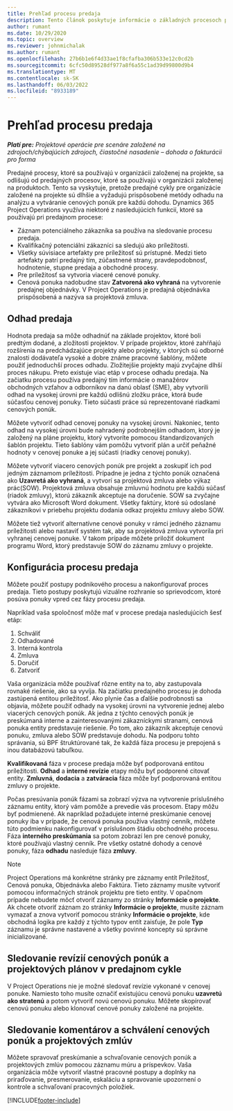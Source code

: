 ```yaml
---
title: Prehľad procesu predaja
description: Tento článok poskytuje informácie o základných procesoch predaja.
author: rumant
ms.date: 10/29/2020
ms.topic: overview
ms.reviewer: johnmichalak
ms.author: rumant
ms.openlocfilehash: 27b6b1e6f4d33ae1f8cfafba306b533e12c0cd2b
ms.sourcegitcommit: 6cfc50d89528df977a8f6a55c1ad39d99800d9b4
ms.translationtype: MT
ms.contentlocale: sk-SK
ms.lasthandoff: 06/03/2022
ms.locfileid: "8933189"
---
```

# <a name="sales-process-overview"></a>Prehľad procesu predaja

_**Platí pre:** Projektové operácie pre scenáre založené na zdrojoch/chýbajúcich zdrojoch, čiastočné nasadenie – dohoda o fakturácii pro forma_

Predajné procesy, ktoré sa používajú v organizácii založenej na projekte, sa odlišujú od predajných procesov, ktoré sa používajú v organizácii založenej na produktoch. Tento sa vyskytuje, pretože predajné cykly pre organizácie založené na projekte sú dlhšie a vyžadujú prispôsobené metódy odhadu na analýzu a vytváranie cenových ponúk pre každú dohodu. Dynamics 365 Project Operations využíva niektoré z nasledujúcich funkcií, ktoré sa používajú pri predajnom procese:

- Záznam potenciálneho zákazníka sa používa na sledovanie procesu predaja.
- Kvalifikačný potenciálni zákazníci sa sledujú ako príležitosti.
- Všetky súvisiace artefakty pre príležitosť sú prístupné. Medzi tieto artefakty patrí predajný tím, zúčastnené strany, pravdepodobnosť, hodnotenie, stupne predaja a obchodné procesy.
- Pre príležitosť sa vytvoria viaceré cenové ponuky.
- Cenová ponuka nadobudne stav **Zatvorená ako vyhraná** na vytvorenie predajnej objednávky. V Project Operations je predajná objednávka prispôsobená a nazýva sa projektová zmluva.

## <a name="estimate-a-sale"></a>Odhad predaja
Hodnota predaja sa môže odhadnúť na základe projektov, ktoré boli predtým dodané, a zložitosti projektov. V prípade projektov, ktoré zahŕňajú rozšírenia na predchádzajúce projekty alebo projekty, v ktorých sú odborné znalosti dodávateľa vysoké a dobre známe pracovné šablóny, môžete použiť jednoduchší proces odhadu. Zložitejšie projekty majú zvyčajne dlhší proces nákupu. Preto existuje viac etáp v procese odhadu predaja. Na začiatku procesu používa predajný tím informácie o manažérov obchodných vzťahov a odborníkov na danú oblasť (SME), aby vytvorili odhad na vysokej úrovni pre každú odlišnú zložku práce, ktorá bude súčasťou cenovej ponuky. Tieto súčasti práce sú reprezentované riadkami cenových ponúk. 

Môžete vytvoriť odhad cenovej ponuky na vysokej úrovni. Nakoniec, tento odhad na vysokej úrovni bude nahradený podrobnejším odhadom, ktorý je založený na pláne projektu, ktorý vytvoríte pomocou štandardizovaných šablón projektu. Tieto šablóny vám pomôžu vytvoriť plán a určiť peňažné hodnoty v cenovej ponuke a jej súčasti (riadky cenovej ponuky). 

Môžete vytvoriť viacero cenových ponúk pre projekt a zoskupiť ich pod jedným záznamom príležitosti. Prípadne je jedna z týchto ponúk označená ako **Uzavretá ako vyhraná**, a vytvorí sa projektová zmluva alebo výkaz prác(SOW). Projektová zmluva obsahuje zmluvnú hodnotu pre každú súčasť (riadok zmluvy), ktorú zákazník akceptuje na doručenie. SOW sa zvyčajne vytvára ako Microsoft Word dokument. Všetky faktúry, ktoré sú odoslané zákazníkovi v priebehu projektu dodania odkaz projektu zmluvy alebo SOW.

Môžete tiež vytvoriť alternatívne cenové ponuky v rámci jedného záznamu príležitosti alebo nastaviť systém tak, aby sa projektová zmluva vytvorila pri vyhranej cenovej ponuke. V takom prípade môžete priložiť dokument programu Word, ktorý predstavuje SOW do záznamu zmluvy o projekte.

## <a name="configure-the-sales-process"></a>Konfigurácia procesu predaja
Môžete použiť postupy podnikového procesu a nakonfigurovať proces predaja. Tieto postupy poskytujú vizuálne rozhranie so sprievodcom, ktoré posúva ponuky vpred cez fázy procesu predaja.

Napríklad vaša spoločnosť môže mať v procese predaja nasledujúcich šesť etáp:

1. Schváliť
2. Odhadované
3. Interná kontrola
4. Zmluva
5. Doručiť
6. Zatvoriť
 
Vaša organizácia môže používať rôzne entity na to, aby zastupovala rovnaké riešenie, ako sa vyvíja. Na začiatku predajného procesu je dohoda zastúpená entitou príležitosť. Ako plynie čas a ďalšie podrobnosti sa objavia, môžete použiť odhady na vysokej úrovni na vytvorenie jednej alebo viacerých cenových ponúk. Ak jedna z týchto cenových ponúk je preskúmaná interne a zainteresovanými zákazníckymi stranami, cenová ponuka entity predstavuje riešenie. Po tom, ako zákazník akceptuje cenovú ponuku, zmluva alebo SOW predstavuje dohodu. Na podporu tohto správania, sú BPF štruktúrované tak, že každá fáza procesu je prepojená s inou databázovú tabuľkou.

**Kvalifikovaná** fáza v procese predaja môže byť podporovaná entitou príležitosti. **Odhad** a **interné revízie** etapy môžu byť podporené citovať entity. **Zmluvná**, **dodacia** a **zatváracia** fáza môže byť podporovaná entitou zmluvy o projekte.

Počas presúvania ponúk fázami sa zobrazí výzva na vytvorenie príslušného záznamu entity, ktorý vám pomôže a prevedie vás procesom. Etapy môžu byť podmienené. Ak napríklad požadujete interné preskúmanie cenovej ponuky iba v prípade, že cenová ponuka používa vlastný cenník, môžete túto podmienku nakonfigurovať v príslušnom štádiu obchodného procesu. Fáza **interného preskúmania** sa potom zobrazí len pre cenové ponuky, ktoré používajú vlastný cenník. Pre všetky ostatné dohody a cenové ponuky, fáza **odhadu** nasleduje fáza **zmluvy**.

> [!NOTE]
> Project Operations má konkrétne stránky pre záznamy entít Príležitosť, Cenová ponuka, Objednávka alebo Faktúra. Tieto záznamy musíte vytvoriť pomocou informačných stránok projektu pre tieto entity. V opačnom prípade nebudete môcť otvoriť záznamy zo stránky **Informácie o projekte**. Ak chcete otvoriť záznam zo stránky **Informácie o projekte**, musíte záznam vymazať a znova vytvoriť pomocou stránky **Informácie o projekte**, kde obchodná logika pre každý z týchto typov entít zaisťuje, že pole **Typ** záznamu je správne nastavené a všetky povinné koncepty sú správne inicializované.


## <a name="track-revisions-to-quotes-and-project-plans-in-the-sales-cycle"></a>Sledovanie revízií cenových ponúk a projektových plánov v predajnom cykle
V Project Operations nie je možné sledovať revízie vykonané v cenovej ponuke. Namiesto toho musíte označiť existujúcu cenovú ponuku **uzavretú ako stratenú** a potom vytvoriť novú cenovú ponuku. Môžete skopírovať cenovú ponuku alebo klonovať cenové ponuky založené na projekte.

## <a name="track-comments-and-approvals-of-quotes-and-project-contracts"></a>Sledovanie komentárov a schválení cenových ponúk a projektových zmlúv
Môžete spravovať preskúmanie a schvaľovanie cenových ponúk a projektových zmlúv pomocou záznamu múru a príspevkov. Vaša organizácia môže vytvoriť vlastné pracovné postupy a doplnky na priraďovanie, presmerovanie, eskaláciu a spravovanie upozornení o kontrole a schvaľovaní pracovných položiek.


[!INCLUDE[footer-include](../includes/footer-banner.md)]